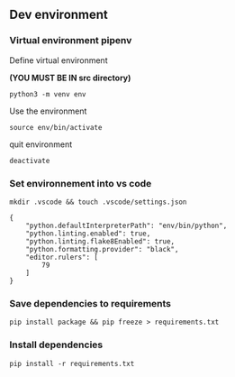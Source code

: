 ## Dev environment

### Virtual environment pipenv

Define virtual environment 

**(YOU MUST BE IN src directory)**

```
python3 -m venv env
```

Use the environment

```
source env/bin/activate
```

quit environment

```
deactivate
```

### Set environnement into vs code 

```
mkdir .vscode && touch .vscode/settings.json
```

```
{
    "python.defaultInterpreterPath": "env/bin/python",    
    "python.linting.enabled": true,
    "python.linting.flake8Enabled": true,
    "python.formatting.provider": "black",
    "editor.rulers": [
        79
    ]
}
```
### Save dependencies to requirements
```
pip install package && pip freeze > requirements.txt
```

### Install dependencies

```
pip install -r requirements.txt
```

